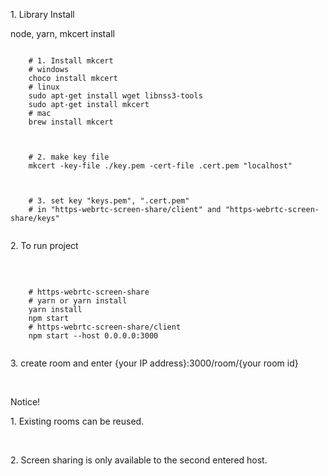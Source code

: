 <div align="left"> 
  <p> 1. Library Install</p>
  <p> node, yarn, mkcert install</p>
  <pre><code>
    # 1. Install mkcert
    # windows
    choco install mkcert
    # linux
    sudo apt-get install wget libnss3-tools
    sudo apt-get install mkcert
    # mac
    brew install mkcert
  </code></pre>
  <pre><code>
    # 2. make key file
    mkcert -key-file ./key.pem -cert-file .cert.pem "localhost"
  </code></pre>
  <pre><code>
    # 3. set key "keys.pem", ".cert.pem" 
    # in "https-webrtc-screen-share/client" and "https-webrtc-screen-share/keys"
  </code></pre>
  <p> 2. To run project</p><br>
  <pre><code>
    # https-webrtc-screen-share
    # yarn or yarn install
    yarn install
    npm start
    # https-webrtc-screen-share/client
    npm start --host 0.0.0.0:3000
  </code></pre>
  <p> 3. create room and enter {your IP address}:3000/room/{your room id}</p><br>

  <p> Notice! </p>
  <p> 1. Existing rooms can be reused. </p> <br>
  <p> 2. Screen sharing is only available to the second entered host.</p>
</div>
